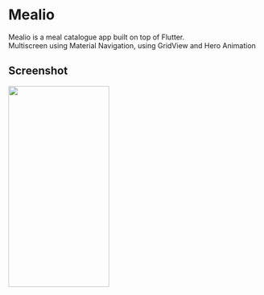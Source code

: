 # Mealio

Mealio is a meal catalogue app built on top of Flutter. <br>
Multiscreen using Material Navigation, using GridView and Hero Animation

## Screenshot

<img src="https://i.imgur.com/8LISnXU.gif" width="200" height="400" />
